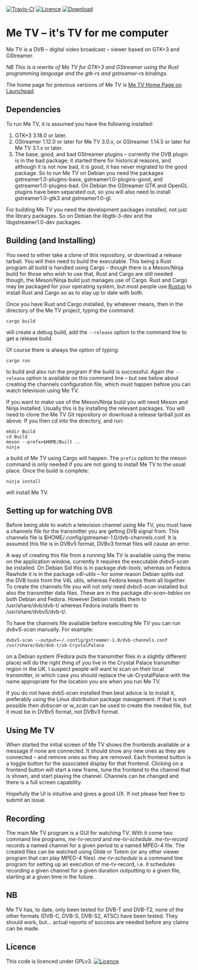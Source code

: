 [![Travis-CI](https://travis-ci.org/Me-TV/Me-TV.svg?branch=master)](https://travis-ci.org/Me-TV/Me-TV)
[![Licence](https://img.shields.io/badge/license-GPL_3-green.svg)](https://www.gnu.org/licenses/gpl-3.0.en.html)
[![Download](https://api.bintray.com/packages/russel/generic/Me_TV/images/download.svg?version=v3.0.6)
](https://bintray.com/russel/generic/Me_TV/v3.0.6/link)

# Me TV – it's TV for me computer

Me TV is a DVB – digital video broadcast – viewer based on GTK+3 and GStreamer.

*NB This is a rewrite of Me TV for GTK+3 and GStreamer using the Rust programming language and the gtk-rs and
gstreamer-rs bindings.*

The home page for previous versions of Me TV is [Me TV Home Page on Launchpad](http://launchpad.net/me-tv).

## Dependencies

To run Me TV, it is assumed you have the following installed:

1. GTK+3 3.18.0 or later.
2. GStreamer 1.12.0 or later for Me TV 3.0.x, or GStreamer 1.14.5 or later for Me TV 3.1.x or later.
3. The base, good, and bad GStreamer plugins – currently the DVB plugin is in the bad package; it started
there for historical reasons, and although it is not now bad, it is good, it has never migrated to the good
package. So to run Me TV on Debian you need the packages gstreamer1.0-plugins-base,
gstreamer1.0-plugins-good, and gstreamer1.0-plugins-bad. On Debian the GStreamer GTK and OpenGL plugins have
been separated out, so you will also need to install gstreamer1.0-gtk3 and gstreamer1.0-gl.

For building Me TV you need the development packages installed, not just the library packages. So on Debian
the libgtk-3-dev and the libgstreamer1.0-dev packages.

## Building (and Installing)

You need to either take a clone of this repository, or download a release tarball.  You will then need to
build the executable. This being a Rust program all build is handled using Cargo – though there is a
Meson/Ninja build for those who wish to use that, Rust and Cargo are still needed though, the Meson/Ninja
build just manages use of Cargo. Rust and Cargo may be packaged for your operating system, but most people
use [Rustup](https://rustup.rs/) to install Rust and Cargo so as to stay up to date with both.

Once you have Rust and Cargo installed, by whatever means, then in the directory of the Me TV project,
typing the command:

    cargo build

will create a debug build, add the `--release` option to the command line to get a release build.

Of course there is always the option of typing:

    cargo run

to build and also run the program if the build is successful. Again the `--release` option is available on
this command line – but see below about creating the channels configuration file, which must happen before
you can watch television using Me TV.

If you want to make use of the Meson/Ninja build you will need Meson and Ninja installed. Usually this is by
installing the relevant packages.  You will need to clone the Me TV Git repository or download a release
tarball just as above. If you then cd into the directory, and run:

    mkdir Build
    cd Build
    meson --prefx=$HOME/Built ..
    ninja

a build of Me TV using Cargo will happen. The `prefix` option to the meson command is only needed if you are
not going to install Me TV to the usual place. Once the build is complete:

    ninja install

will install Me TV.

## Setting up for watching DVB

Before being able to watch a television channel using Me TV, you must have a channels file for the
transmitter you are getting DVB signal from. This channels file is
$HOME/.config/gstreamer-1.0/dvb-channels.conf. It is assumed this file is in DVBv5 format, DVBv3 format
files will cause an error.

A way of creating this file from a running Me TV is available using the menu on the application window,
currently it requires the executable _dvbv5-scan_ be installed. On Debian Sid this is in package
_dvb-tools_, whereas on Fedora Rawhide it is in the package _v4l-utils_ – for some reason Debian splits out
the DVB tools from the V4L utils, whereas Fedora keeps them all together. To create the channels file you
will not only need _dvbv5-scan_ installed but also the transmitter data files. These are in the package
_dtv-scan-tables_ on both Debian and Fedora. However Debian installs them to /usr/share/dvb/dvb-t/ whereas
Fedora installs them to /usr/share/dvbv5/dvb-t/.

To have the channels file available before executing Me TV you can run _dvbv5-scan_ manually. For example:

    dvbv5-scan --output=~/.config/gstreamer-1.0/dvb-channels.conf /usr/share/dvb/dvb-t/uk-CrystalPalace

on a Debian system (Fedora puts the transmitter files in a slightly different place) will do the right thing
of you live in the Crystal Palace transmitter region in the UK. I suspect people will want to scan on their
local transmitter, in which case you should replace the uk-CrystalPalace with the name appropriate for the
location you are when you run Me TV.

If you do not have _dvb5-scan_ installed then best advice is to install it, preferably using the Linux
distribution package management. If that is not possible then _dvbscan_ or _w\_scan_ can be used to create
the needed file, but it must be in DVBv5 format, not DVBv3 format.

## Using Me TV

When started the initial screen of Me TV shows the frontends available or a message if none are
connected. It should show any new ones as they are connected – and remove ones as they are removed. Each
frontend button is a toggle button for the associated display for that frontend. Clicking on a frontend
button will start a new frame, tune the frontend to the channel that is shown, and start playing the
channel. Channels can be changed and there is a full screen capability.

Hopefully the UI is intuitive and gives a good UX. If not please feel free to submit an issue.

## Recording

The main Me TV program is a GUI for watching TV. With it come two command line programs,
_me-tv-record_ and _me-tv-schedule_. _me-tv-record_ records a named channel for a given period
to a named MPEG-4 file. The created files can be watched using Glide or Totem (or any other
viewer program that can play MPEG-4 files). _me-tv-schedule_ is a command line program for
setting up an execution of me-tv-record, i.e. it schedules recording a given channel for a given
duration outputting to a given file, starting at a given time in the future.

## NB

Me TV has, to date, only been tested for DVB-T and DVB-T2, none of the other formats (DVB-C, DVB-S, DVB-S2,
ATSC) have been tested. They should work, but… actual reports of success are needed before any claims can be
made.

## Licence

This code is licenced under GPLv3. [![Licence](https://www.gnu.org/graphics/gplv3-127x51.png)](https://www.gnu.org/licenses/gpl-3.0.en.html)
